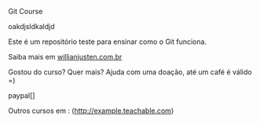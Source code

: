 Git Course

oakdjsldkaldjd

Este é um repositório teste para ensinar como o Git funciona.

Saiba mais em [willianjusten.com.br](http://willianjustem.com.br)

Gostou do curso? Quer mais? Ajuda com uma doação, até um café é válido =)

paypal[]

Outros cursos em : (http://example.teachable.com)
